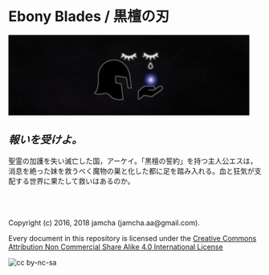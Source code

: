 

# Ebony Blades / 黒檀の刃

![header](./ebonyblades-header.jpg)  


## *報いを受けよ。*

聖霊の加護を失い滅亡した国，アーケイ。「黒檀の誓約」を持つ主人公エスは，消息を絶った妹を救うべく魔物の巣と化した都に足を踏み入れる。血と狂気が支配する世界に果たして救いはあるのか。  

<br>  

<br>  
<br>  
Copyright (c) 2016, 2018 jamcha (jamcha.aa@gmail.com).  

Every document in this repository is licensed under the [Creative Commons Attribution Non Commercial Share Alike 4.0 International License](http://creativecommons.org/licenses/by-nc-sa/4.0/deed)  

![cc by-nc-sa](http://i.creativecommons.org/l/by-nc-sa/4.0/88x31.png)  

